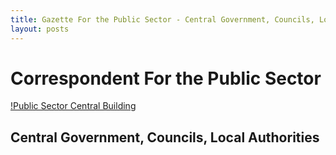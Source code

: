 ```yaml
---
title: Gazette For the Public Sector - Central Government, Councils, Local Authorities
layout: posts
---
```


# Correspondent For the Public Sector

[!Public Sector Central Building](/images/c)
## Central Government, Councils, Local Authorities